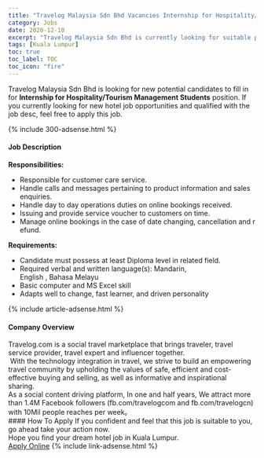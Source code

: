 ```yaml
---
title: "Travelog Malaysia Sdn Bhd Vacancies Internship for Hospitality/Tourism Management Students" 
category: Jobs 
date: 2020-12-10 
excerpt: "Travelog Malaysia Sdn Bhd is currently looking for suitable person to fill in the Internship for Hospitality/Tourism Management Students which positioned at Kuala Lumpur" 
tags: [Kuala Lumpur] 
toc: true 
toc_label: TOC 
toc_icon: "fire" 
--- 
```


<p>Travelog Malaysia Sdn Bhd is looking for new potential candidates to fill in for <b>Internship for Hospitality/Tourism Management Students</b> position. If you currently looking for new hotel job opportunities and qualified with the job desc, feel free to apply this job.
</p>{% include 300-adsense.html %} 
<div><div><div><h4>Job Description</h4></div></div><div><div><span><div><p><strong>Responsibilities:</strong></p><ul><li>Responsible&#160;for&#160;customer&#160;care&#160;service.</li><li>Handle&#160;calls&#160;and&#160;messages&#160;pertaining&#160;to&#160;product&#160;information&#160;and&#160;sales&#160;enquiries.</li><li>Handle&#160;day&#160;to&#160;day&#160;operations&#160;duties&#160;on&#160;online&#160;bookings&#160;received.</li><li>Issuing&#160;and&#160;provide&#160;service&#160;voucher&#160;to&#160;customers&#160;on&#160;time.</li><li>Manage&#160;online&#160;bookings&#160;in&#160;the&#160;case&#160;of&#160;date&#160;changing,&#160;cancellation&#160;and&#160;refund.</li></ul><p><strong>Requirements:</strong></p><ul><li>Candidate&#160;must&#160;possess&#160;at&#160;least&#160;Diploma&#160;level&#160;in&#160;related&#160;field.</li><li>Required&#160;verbal&#160;and&#160;written&#160;language(s): Mandarin, English&#160;,&#160;Bahasa&#160;Melayu</li><li>Basic computer and MS Excel skill</li><li>Adapts well to change, fast learner, and driven personality</li></ul></div></span></div></div></div> 
{% include article-adsense.html %} 
<div><div><div><h4>Company Overview</h4></div></div><div><div><span><div><div>
<div>Travelog.com&#160;is a social travel marketplace that brings traveler, travel service provider, travel expert and influencer together.</div>
<div>&#8232;With the technology integration in travel, we strive to build an empowering travel community by upholding the values of safe, efficient and cost-effective buying and selling, as well as informative and inspirational sharing.&#160;</div>
<div>As a social content driving platform, In one and half years, We attract&#160;more than 1.4M Facebook followers (fb.com/travelogcom and&#160;fb.com/travelogcn) with 10Mil people reaches per week&#12290;</div>
</div></div></span></div></div></div> 
#### How To Apply 
If you confident and feel that this job is suitable to you, go ahead take your action now. <br/> 
Hope you find your dream hotel job in Kuala Lumpur. <br/> 
<a href="https://www.jobstreet.com.my/en/job/internship-for-hospitality-tourism-management-students-4440708?jobId=jobstreet-my-job-4440708&sectionRank=3&token=0~0f99dfaf-f638-4af0-8297-74209495fd2f&fr=SRP%20View%20In%20New%20Ta" class="btn btn--info" target="_blank" rel="nofollow noopenner">Apply Online</a> 
{% include link-adsense.html %} 